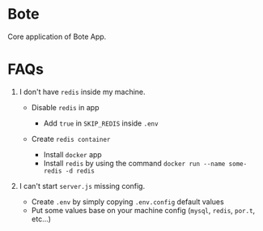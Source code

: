 # Bote

Core application of Bote App.

# FAQs
1. I don't have `redis` inside my machine.

    * Disable `redis` in app
  
      - Add `true` in `SKIP_REDIS` inside `.env`

    * Create `redis container`
  
      - Install `docker` app
      - Install `redis` by using the command `docker run --name some-redis -d redis`

2. I can't start `server.js` missing config.
  
    - Create `.env` by simply copying `.env.config` default values
    - Put some values base on your machine config (`mysql`, `redis`, `por.t`, etc...)